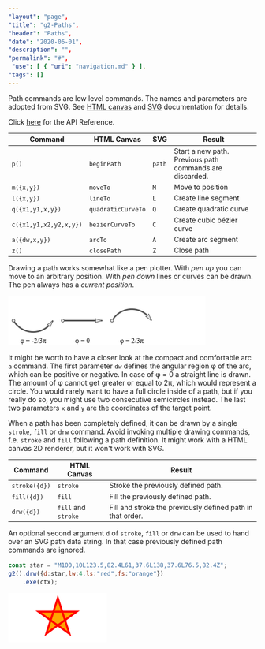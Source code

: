 ```yaml
---
"layout": "page",
"title": "g2-Paths",
"header": "Paths",
"date": "2020-06-01",
"description": "",
"permalink": "#",
 "use": [ { "uri": "navigation.md" } ],
"tags": []
---
```



Path commands are low level commands. The names and parameters are adopted from SVG.
See [HTML canvas](https://developer.mozilla.org/de/docs/Web/API/CanvasRenderingContext2D)
and [SVG](https://developer.mozilla.org/en-US/docs/Web/SVG/Tutorial/Paths) documentation for details.

Click [here](https://github.com/goessner/g2/blob/master/docs/api/g2.core.md#g2+p) for the API
Reference.

Command | HTML Canvas | SVG | Result
-------- | ------- | ---------- | --------
`p()`   | `beginPath` | `path` | Start a new path. Previous path commands are discarded.
`m({x,y})` | `moveTo` | `M` | Move to position
`l({x,y})` | `lineTo` | `L`| Create line segment
`q({x1,y1,x,y})` | `quadraticCurveTo` | `Q` |  Create quadratic curve
`c({x1,y1,x2,y2,x,y})` | `bezierCurveTo` | `C` | Create cubic bézier curve
`a({dw,x,y})` | `arcTo` | `A` | Create arc segment
`z()` | `closePath`| `Z` | Close path

Drawing a path works somewhat like a pen plotter. With *pen up* you can move to an arbitrary position.
With *pen down* lines or curves can be drawn. The pen always has a *current position*.

![arcs](img/arcs.png)

It might be worth to have a closer look at the compact and comfortable arc `a` command. The first
parameter `dw` defines the angular region &phi; of the arc, which can be positive or negative.
In case of &phi; = 0 a straight line is drawn. The amount of &phi; cannot get greater or equal to
2&pi;, which would represent a circle.
You would rarely want to have a full circle inside of a path, but if you really do so, you might
use two consecutive semicircles instead. The last two parameters `x` and `y` are the coordinates
of the target point.

When a path has been completely defined, it can be drawn by a single `stroke`, `fill` or `drw`
command. Avoid invoking multiple drawing commands, f.e. `stroke` and `fill` following a path
definition.
It might work with a HTML canvas 2D renderer, but it won't work with SVG.

Command | HTML Canvas | Result
-------- | ------- | --------
`stroke({d})`   | `stroke` | Stroke the previously defined path.
`fill({d})`   | `fill` |  Fill the previously defined path.
`drw({d})` | `fill` and `stroke` | Fill and stroke the previously defined path in that order.

An optional second argument `d` of `stroke`, `fill` or `drw` can be used to hand over an SVG path data string.
In that case previously defined path commands are ignored.

```javascript
const star = "M100,10L123.5,82.4L61,37.6L138,37.6L76.5,82.4Z";
g2().drw({d:star,lw:4,ls:"red",fs:"orange"})
    .exe(ctx);
```

![star](img/star.png)
